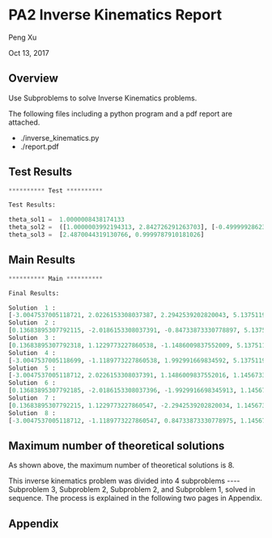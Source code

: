 # PA2 Inverse Kinematics Report

Peng Xu

Oct 13, 2017

## Overview

Use Subproblems to solve Inverse Kinematics problems.

The following files including a python program and a pdf report are attached.

* ./inverse_kinematics.py
* ./report.pdf

## Test Results

```python
********** Test **********

Test Results:

theta_sol1 =  1.0000008438174133
theta_sol2 =  ([1.0000003992194313, 2.842726291263703], [-0.49999928623982914, -3.048439232442923])
theta_sol3 =  [2.4870044319130766, 0.9999787910181026]
```

## Main Results

```python
********** Main **********

Final Results:

Solution  1 :
[-3.0047537005118721, 2.0226153308037387, 2.2942539202820043, 5.1375119496773483, 0.17853578269327161, 4.7116745102606234]
Solution  2 :
[0.13683895307792115, -2.0186153308037391, -0.84733873330778897, 5.1375119496773483, 0.17853578269327161, 4.7116745102606234]
Solution  3 :
[0.13683895307792318, 1.1229773227860538, -1.1486009837552009, 5.1375119496773483, 0.96713757480896645, 1.5700818566708299]
Solution  4 :
[-3.0047537005118699, -1.1189773227860538, 1.992991669834592, 5.1375119496773483, 0.96713757480896645, 1.5700818566708299]
Solution  5 :
[-3.0047537005118712, 2.0226153308037391, 1.1486009837552016, 1.1456733575022375, -0.96713757480896645, 4.7116745102606234]
Solution  6 :
[0.13683895307792185, -2.0186153308037396, -1.9929916698345913, 1.1456733575022375, -0.96713757480896645, 4.7116745102606234]
Solution  7 :
[0.13683895307792215, 1.1229773227860547, -2.2942539202820034, 1.1456733575022375, -0.17853578269327089, 1.5700818566708299]
Solution  8 :
[-3.0047537005118712, -1.1189773227860547, 0.84733873330778975, 1.1456733575022375, -0.17853578269327089, 1.5700818566708299]
```

## Maximum number of theoretical solutions

As shown above, the maximum number of theoretical solutions is 8.

This inverse kinematics problem was divided into 4 subproblems ---- Subproblem 3, Subproblem 2, Subproblem 2, and Subproblem 1, solved in sequence. The process is explained in the following two pages in Appendix.

## Appendix
